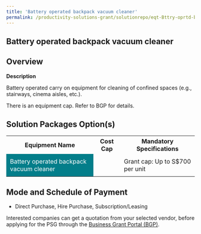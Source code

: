 ```yaml
---
title: 'Battery operated backpack vacuum cleaner'
permalink: /productivity-solutions-grant/solutionrepo/eqt-Bttry-oprtd-bckpck-vcuum-clnr-Envronmntl-Srvcs
---
```


## Battery operated backpack vacuum cleaner

## Overview

**Description**

Battery operated carry on equipment for cleaning of confined spaces (e.g., stairways, cinema aisles, etc.).

There is an equipment cap. Refer to BGP for details.

## Solution Packages Option(s)

<table>
<tr>
<th><b>Equipment Name</b></th>
<th><b>Cost Cap</b></th>
<th><b>Mandatory Specifications</b></th>
</tr>
<tr>
<td style='padding: 10px; background-color: #037E8A; color: #FFFFFF;'>Battery operated backpack vacuum cleaner</td>
<td style='padding: 10px;'></td>
<td style='padding: 10px;'>Grant cap: Up to S$700 per unit</td>
</tr>
</table>

## Mode and Schedule of Payment

 - Direct Purchase, Hire Purchase, Subscription/Leasing

Interested companies can get a quotation from your selected vendor, before applying for the PSG through the <a href='https://www.businessgrants.gov.sg/' target='_blank' rel='noopener'>Business Grant Portal (BGP)</a>.

<script src="/jquery/resize-tables.js"></script>
